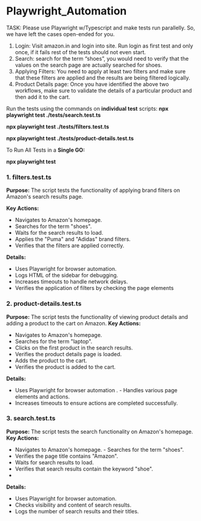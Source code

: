 # Playwright_Automation
TASK:
Please use Playwright w/Typescript and make tests run parallelly.
So, we have left the cases open-ended for you.
1. Login: Visit amazon.in and login into site. Run login as first test and only once, if it fails rest
of the tests should not even start.
2. Search: search for the term “shoes”, you would need to verify that the values on the search
page are actually searched for shoes.
3. Applying Filters: You need to apply at least two filters and make sure that these filters are
applied and the results are being filtered logically.
4. Product Details page: Once you have identified the above two workflows, make sure to
validate the details of a particular product and then add it to the cart.



Run the tests using the commands on **individual test** scripts:
**npx playwright test ./tests/search.test.ts** 

**npx playwright test ./tests/filters.test.ts** 

**npx playwright test ./tests/product-details.test.ts** 

To Run All Tests in a **Single GO:**

**npx playwright test**

### 1. filters.test.ts 
**Purpose:**
 The script tests the functionality of applying brand filters on Amazon's search results page. 
 
 **Key Actions:** 
- Navigates to Amazon's homepage. 
- Searches for the term "shoes".
 - Waits for the search results to load.
 - Applies the "Puma" and "Adidas" brand filters. 
- Verifies that the filters are applied correctly. 

**Details:**
 - Uses Playwright for browser automation.
 - Logs HTML of the sidebar for debugging.
 - Increases timeouts to handle network delays. 
- Verifies the application of filters by checking the page elements


### 2. product-details.test.ts
 **Purpose:** 
The script tests the functionality of viewing product details and adding a product to the cart on Amazon.
 **Key Actions:**
 - Navigates to Amazon's homepage. 
- Searches for the term "laptop". 
- Clicks on the first product in the search results.
 - Verifies the product details page is loaded. 
- Adds the product to the cart. 
- Verifies the product is added to the cart. 

**Details:** 
- Uses Playwright for browser automation
. - Handles various page elements and actions. 
- Increases timeouts to ensure actions are completed successfully.



### 3. search.test.ts 
**Purpose:** 
The script tests the search functionality on Amazon's homepage. 
**Key Actions:**
 - Navigates to Amazon's homepage. - Searches for the term "shoes". 
- Verifies the page title contains "Amazon". 
- Waits for search results to load. 
- Verifies that search results contain the keyword "shoe".
- 
**Details:**
 - Uses Playwright for browser automation. 
- Checks visibility and content of search results. 
- Logs the number of search results and their titles.
